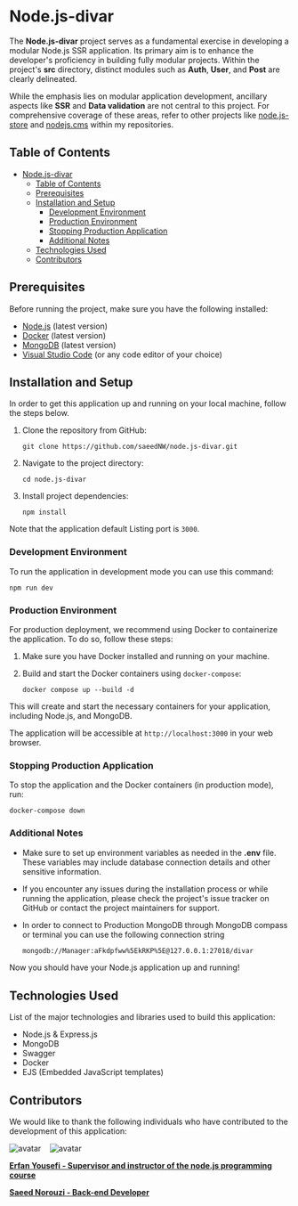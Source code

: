 # Node.js-divar

The **Node.js-divar** project serves as a fundamental exercise in developing a
modular Node.js SSR application. Its primary aim is to enhance the developer's
proficiency in building fully modular projects. Within the project's **src**
directory, distinct modules such as **Auth**, **User**, and **Post** are clearly
delineated.

While the emphasis lies on modular application development, ancillary aspects like
**SSR** and **Data validation** are not central to this project. For comprehensive
coverage of these areas, refer to other projects like [node.js-store](https://github.com/saeedNW/node.js-store)
and [nodejs.cms](https://github.com/saeedNW/nodejs.cms) within my repositories.

## Table of Contents

- [Node.js-divar](#nodejs-divar)
  - [Table of Contents](#table-of-contents)
  - [Prerequisites](#prerequisites)
  - [Installation and Setup](#installation-and-setup)
    - [Development Environment](#development-environment)
    - [Production Environment](#production-environment)
    - [Stopping Production Application](#stopping-production-application)
    - [Additional Notes](#additional-notes)
  - [Technologies Used](#technologies-used)
  - [Contributors](#contributors)

## Prerequisites

Before running the project, make sure you have the following installed:

- [Node.js](https://nodejs.org/) (latest version)
- [Docker](https://www.docker.com) (latest version)
- [MongoDB](https://www.mongodb.com/) (latest version)
- [Visual Studio Code](https://code.visualstudio.com/) (or any code editor of your choice)

## Installation and Setup

In order to get this application up and running on your local machine, follow the
steps below.

1. Clone the repository from GitHub:

   ```shell
   git clone https://github.com/saeedNW/node.js-divar.git
   ```

2. Navigate to the project directory:

   ```shell
   cd node.js-divar
   ```

3. Install project dependencies:

   ```shell
   npm install
   ```

Note that the application default Listing port is `3000`.

### Development Environment

To run the application in development mode you can use this command:

```shell
npm run dev
```

### Production Environment

For production deployment, we recommend using Docker to containerize the application.
To do so, follow these steps:

1. Make sure you have Docker installed and running on your machine.

2. Build and start the Docker containers using `docker-compose`:

   ```shell
   docker compose up --build -d
   ```

This will create and start the necessary containers for your application, including
Node.js, and MongoDB.

The application will be accessible at `http://localhost:3000` in your web browser.

### Stopping Production Application

To stop the application and the Docker containers (in production mode), run:

```shell
docker-compose down
```

### Additional Notes

- Make sure to set up environment variables as needed in the **.env** file. These
  variables may include database connection details and other sensitive information.

- If you encounter any issues during the installation process or while running the application, please check the
  project's issue tracker on GitHub or contact the project maintainers for support.

- In order to connect to Production MongoDB through MongoDB compass or terminal you can use the following connection string

  ```bash
  mongodb://Manager:aFkdpfww%5EkRKP%5E@127.0.0.1:27018/divar
  ```

Now you should have your Node.js application up and running!

## Technologies Used

List of the major technologies and libraries used to build this application:

- Node.js & Express.js
- MongoDB
- Swagger
- Docker
- EJS (Embedded JavaScript templates)

## Contributors

We would like to thank the following individuals who have contributed to the development of this application:

![avatar](https://images.weserv.nl/?url=https://github.com/erfanyousefi.png?h=150&w=150&fit=cover&mask=circle&maxage=5d)
‎ ‎ ‎ ![avatar](https://images.weserv.nl/?url=https://github.com/saeedNW.png?h=150&w=150&fit=cover&mask=circle&maxage=5d)

[**Erfan Yousefi - Supervisor and instructor of the node.js programming course**](https://github.com/erfanyousefi/)

[**Saeed Norouzi - Back-end Developer**](https://github.com/saeedNW)
